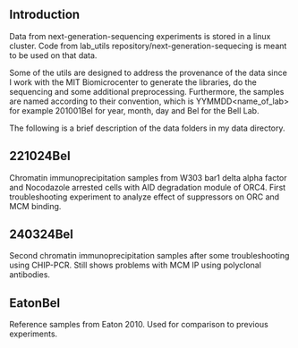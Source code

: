 ## Introduction
Data from next-generation-sequencing experiments is stored in a linux cluster. Code from lab_utils repository/next-generation-sequecing is meant to be used on that data. 

Some of the utils are designed to address the provenance of the data since I work with the MIT Biomicrocenter to generate the libraries, do the sequencing and some additional preprocessing. Furthermore, the samples are named according to their convention, which is YYMMDD<name_of_lab> for example 201001Bel for year, month, day and Bel for the Bell Lab. 

The following is a brief description of the data folders in my data directory.

## 221024Bel
Chromatin immunoprecipitation samples from W303 bar1 delta alpha factor and Nocodazole arrested cells with AID degradation module of ORC4. First troubleshooting experiment to analyze effect of suppressors on ORC and MCM binding. 

## 240324Bel
Second chromatin immunoprecipitation samples after some troubleshooting using CHIP-PCR. Still shows problems with MCM IP using polyclonal antibodies.

## EatonBel
Reference samples from Eaton 2010. Used for comparison to previous experiments.

